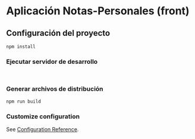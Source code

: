 # Aplicación Notas-Personales (front)

## Configuración del proyecto

```
npm install
```

### Ejecutar servidor de desarrollo

```


```

### Generar archivos de distribución

```
npm run build
```

### Customize configuration

See [Configuration Reference](https://cli.vuejs.org/config/).

